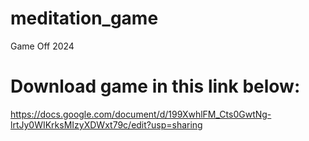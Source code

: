 # meditation_game
Game Off 2024
# Download game in this link below:
https://docs.google.com/document/d/199XwhlFM_Cts0GwtNg-lrtJy0WIKrksMIzyXDWxt79c/edit?usp=sharing
